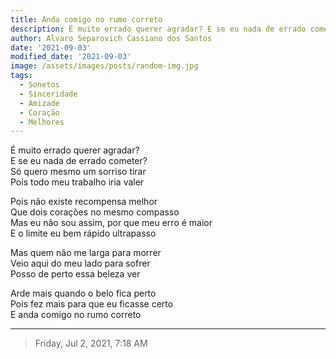 ```yaml
---
title: Anda comigo no rumo correto
description: É muito errado querer agradar? E se eu nada de errado cometer?  
author: Alvaro Separovich Cassiano dos Santos
date: '2021-09-03'
modified_date: '2021-09-03'
image: /assets/images/posts/random-img.jpg
tags:
  - Sonetos
  - Sinceridade
  - Amizade
  - Coração
  - Melhores
---    
```

É muito errado querer agradar?    
E se eu nada de errado cometer?    
Só quero mesmo um sorriso tirar    
Pois todo meu trabalho iria valer    
    
Pois não existe recompensa melhor    
Que dois corações no mesmo compasso    
Mas eu não sou assim, por que meu erro é maior    
E o limite eu bem rápido ultrapasso    
    
Mas quem não me larga para morrer    
Veio aqui do meu lado para sofrer    
Posso de perto essa beleza ver    
    
Arde mais quando o belo fica perto    
Pois fez mais para que eu ficasse certo    
E anda comigo no rumo correto        

______

> Friday, Jul 2, 2021, 7:18 AM